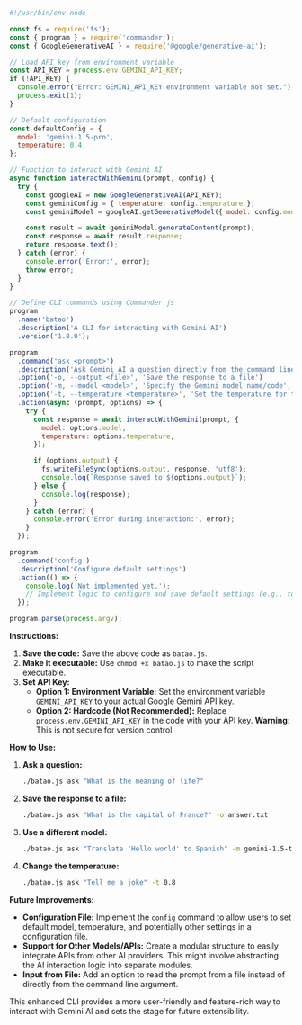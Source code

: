 ```javascript
#!/usr/bin/env node

const fs = require('fs');
const { program } = require('commander');
const { GoogleGenerativeAI } = require('@google/generative-ai');

// Load API key from environment variable
const API_KEY = process.env.GEMINI_API_KEY;
if (!API_KEY) {
  console.error("Error: GEMINI_API_KEY environment variable not set.");
  process.exit(1);
}

// Default configuration
const defaultConfig = {
  model: 'gemini-1.5-pro',
  temperature: 0.4,
};

// Function to interact with Gemini AI
async function interactWithGemini(prompt, config) {
  try {
    const googleAI = new GoogleGenerativeAI(API_KEY);
    const geminiConfig = { temperature: config.temperature };
    const geminiModel = googleAI.getGenerativeModel({ model: config.model, geminiConfig });

    const result = await geminiModel.generateContent(prompt);
    const response = await result.response;
    return response.text();
  } catch (error) {
    console.error('Error:', error);
    throw error; 
  }
}

// Define CLI commands using Commander.js
program
  .name('batao')
  .description('A CLI for interacting with Gemini AI')
  .version('1.0.0');

program
  .command('ask <prompt>')
  .description('Ask Gemini AI a question directly from the command line')
  .option('-o, --output <file>', 'Save the response to a file')
  .option('-m, --model <model>', 'Specify the Gemini model name/code', defaultConfig.model)
  .option('-t, --temperature <temperature>', 'Set the temperature for the response', parseFloat, defaultConfig.temperature)
  .action(async (prompt, options) => {
    try {
      const response = await interactWithGemini(prompt, {
        model: options.model,
        temperature: options.temperature,
      });

      if (options.output) {
        fs.writeFileSync(options.output, response, 'utf8');
        console.log(`Response saved to ${options.output}`);
      } else {
        console.log(response);
      }
    } catch (error) {
      console.error('Error during interaction:', error); 
    }
  });

program
  .command('config')
  .description('Configure default settings')
  .action(() => {
    console.log('Not implemented yet.'); 
    // Implement logic to configure and save default settings (e.g., to a config file)
  });

program.parse(process.argv);
```

**Instructions:**

1.  **Save the code:** Save the above code as `batao.js`.
2.  **Make it executable:** Use `chmod +x batao.js` to make the script executable.
3.  **Set API Key:**
    *   **Option 1: Environment Variable:** Set the environment variable `GEMINI_API_KEY` to your actual Google Gemini API key.
    *   **Option 2: Hardcode (Not Recommended):** Replace `process.env.GEMINI_API_KEY` in the code with your API key. **Warning:** This is not secure for version control.

**How to Use:**

1.  **Ask a question:**
    ```bash
    ./batao.js ask "What is the meaning of life?"
    ```
2.  **Save the response to a file:**
    ```bash
    ./batao.js ask "What is the capital of France?" -o answer.txt
    ```
3.  **Use a different model:**
    ```bash
    ./batao.js ask "Translate 'Hello world' to Spanish" -m gemini-1.5-turbo 
    ```
4.  **Change the temperature:**
    ```bash
    ./batao.js ask "Tell me a joke" -t 0.8
    ```

**Future Improvements:**

*   **Configuration File:** Implement the `config` command to allow users to set default model, temperature, and potentially other settings in a configuration file.
*   **Support for Other Models/APIs:** Create a modular structure to easily integrate APIs from other AI providers. This might involve abstracting the AI interaction logic into separate modules.
*   **Input from File:** Add an option to read the prompt from a file instead of directly from the command line argument.

This enhanced CLI provides a more user-friendly and feature-rich way to interact with Gemini AI and sets the stage for future extensibility.

